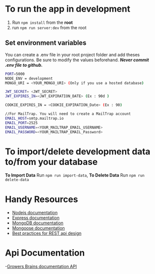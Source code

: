 # To run the app in development

1. Run `npm install` from the **root**
2. run `npm run server:dev` from the root

## Set environment variables

You can create a .env file in your root project folder and add theses configurations. Be sure to modify the values beforehand. **_Never commit .env file to github._**

```bash
PORT=5000
NODE_ENV = development
MONGO_URI = <YOUR_MONGO_URI> (Only if you use a hosted database)

JWT_SECRET= <JWT_SECRET>
JWT_EXPIRES_IN=<JWT_EXPIRATION_DATE> (Ex : 90d )

COOKIE_EXPIRES_IN = <COOKIE_EXPIRATION_Date> (Ex : 90)

//For MailTrap. You will need to create a MailTrap account
EMAIL_HOST=smtp.mailtrap.io
EMAIL_PORT=2525
EMAIL_USERNAME=<YOUR_MAILTRAP_EMAIL_USERNAME>
EMAIL_PASSWORD=<YOUR_MAILTRAP_EMAIL_Password>
```

# To import/delete development data to/from your database

**To Import Data** Run `npm run import-data`,
**To Delete Data** Run `npm run delete-data`

# Handy Resources

- [Nodejs documentation](https://nodejs.org/en/docs/)
- [Express documentation](http://expressjs.com/)
- [MongoDB documentation](https://docs.mongodb.com/manual/)
- [Mongoose documentation](https://mongoosejs.com/docs/guide.html)
- [Best practices for REST api design](https://stackoverflow.blog/2020/03/02/best-practices-for-rest-api-design/)

# Api Documentation

-[Growers Brains documentation API](https://documenter.getpostman.com/view/12095324/T1LTfjXD?version=latest)
